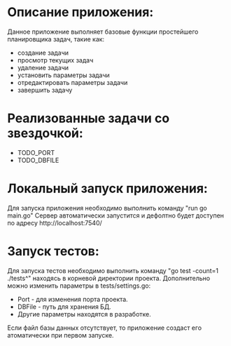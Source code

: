 # Описание приложения:
Данное приложение выполняет базовые функции простейшего планировщика задач, такие как:
- создание задачи 
- просмотр текущих задач
- удаление задачи 
- установить параметры задачи
- отредактировать параметры задачи
- завершить задачу

# Реализованные задачи со звездочкой:
- TODO_PORT
- TODO_DBFILE

# Локальный запуск приложения:
Для запуска приложения необходимо выполнить команду "run go main.go"
Сервер автоматически запустится и дефолтно будет доступен по адресу http://localhost:7540/

# Запуск тестов:
Для запуска тестов необходимо выполнить команду "go test -count=1 ./tests^" находясь в корневой директории проекта.
Дополнительно можно изменить параметры в tests/settings.go:
- Port - для изменения порта проекта.
- DBFile - путь для хранения БД.
- Другие параметры находятся в разработке. 

Если файл базы данных отсутствует, то приложение создаст его атоматически при первом запуске.